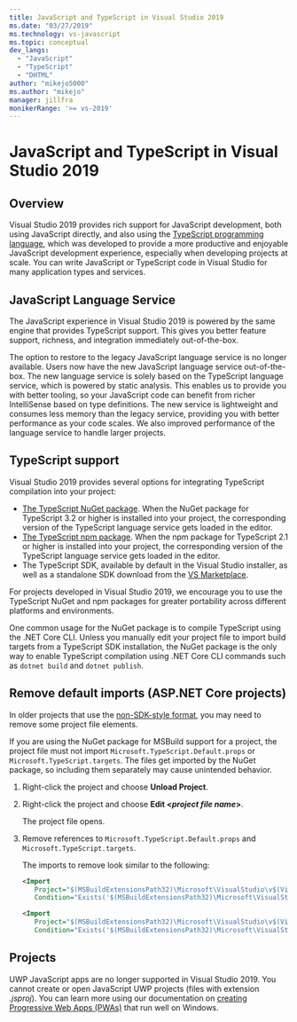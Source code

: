 ```yaml
---
title: JavaScript and TypeScript in Visual Studio 2019
ms.date: "03/27/2019"
ms.technology: vs-javascript
ms.topic: conceptual
dev_langs:
  - "JavaScript"
  - "TypeScript"
  - "DHTML"
author: "mikejo5000"
ms.author: "mikejo"
manager: jillfra
monikerRange: '>= vs-2019'
---
```

# JavaScript and TypeScript in Visual Studio 2019

## Overview

Visual Studio 2019 provides rich support for JavaScript development, both using JavaScript directly, and also using
the [TypeScript programming language](http://www.typescriptlang.org/), which was developed to provide a more
productive and enjoyable JavaScript development experience, especially when developing projects at scale. You can write JavaScript or TypeScript code in Visual Studio for many application types and services.

## JavaScript Language Service

The JavaScript experience in Visual Studio 2019 is powered by the same engine that provides TypeScript support. This gives you better feature support, richness, and integration immediately out-of-the-box.

The option to restore to the legacy JavaScript language service is no longer available. Users now have the new JavaScript language service out-of-the-box. The new language service is solely based on the TypeScript language service, which is powered by static analysis. This enables us to provide you with better tooling, so your JavaScript code can benefit from richer IntelliSense based on type definitions. The new service is lightweight and consumes less memory than the legacy service, providing you with better performance as your code scales. We also improved performance of the language service to handle larger projects.

## TypeScript support

Visual Studio 2019 provides several options for integrating TypeScript compilation into your project:

* [The TypeScript NuGet package](https://www.nuget.org/packages/Microsoft.TypeScript.MSBuild). When the NuGet package for TypeScript 3.2 or higher is installed into your project, the corresponding version of the TypeScript language service gets loaded in the editor.
* [The TypeScript npm package](https://www.npmjs.com/package/typescript). When the npm package for TypeScript 2.1 or higher is installed into your project, the corresponding version of the TypeScript language service gets loaded in the editor.
* The TypeScript SDK, available by default in the Visual Studio installer, as well as a standalone SDK download from the [VS Marketplace](https://marketplace.visualstudio.com/items?itemName=TypeScriptTeam.typescript-331-vs2017).

For projects developed in Visual Studio 2019, we encourage you to use the TypeScript NuGet and npm packages for greater portability across different platforms and environments.

One common usage for the NuGet package is to compile TypeScript using the .NET Core CLI. Unless you manually edit your project file to import build targets from a TypeScript SDK installation, the NuGet package is the only way to enable TypeScript compilation using .NET Core CLI commands such as `dotnet build` and `dotnet publish`.

## Remove default imports (ASP.NET Core projects)

In older projects that use the [non-SDK-style format](https://docs.microsoft.com/nuget/resources/check-project-format), you may need to remove some project file elements.

If you are using the NuGet package for MSBuild support for a project, the project file must not import `Microsoft.TypeScript.Default.props` or `Microsoft.TypeScript.targets`. The files get imported by the NuGet package, so including them separately may cause unintended behavior.

1. Right-click the project and choose **Unload Project**.

1. Right-click the project and choose **Edit \<*project file name*\>**.

   The project file opens.

1. Remove references to `Microsoft.TypeScript.Default.props` and `Microsoft.TypeScript.targets`.

   The imports to remove look similar to the following:

   ```xml
   <Import
      Project="$(MSBuildExtensionsPath32)\Microsoft\VisualStudio\v$(VisualStudioVersion)\TypeScript\Microsoft.TypeScript.Default.props"
      Condition="Exists('$(MSBuildExtensionsPath32)\Microsoft\VisualStudio\v$(VisualStudioVersion)\TypeScript\Microsoft.TypeScript.Default.props')" />

   <Import
      Project="$(MSBuildExtensionsPath32)\Microsoft\VisualStudio\v$(VisualStudioVersion)\TypeScript\Microsoft.TypeScript.targets"
      Condition="Exists('$(MSBuildExtensionsPath32)\Microsoft\VisualStudio\v$(VisualStudioVersion)\TypeScript\Microsoft.TypeScript.targets')" />
   ```

## Projects

UWP JavaScript apps are no longer supported in Visual Studio 2019. You cannot create or open JavaScript UWP projects (files with extension *.jsproj*). You can learn more using our documentation on [creating Progressive Web Apps (PWAs)](/microsoft-edge/progressive-web-apps/get-started) that run well on Windows.
